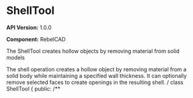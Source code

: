 # ShellTool

**API Version:** 1.0.0

**Component:** RebelCAD

The ShellTool creates hollow objects by removing material from solid models

The shell operation creates a hollow object by removing material from a solid body
while maintaining a specified wall thickness. It can optionally remove selected faces
to create openings in the resulting shell.
/
class ShellTool {
public:
    /**

